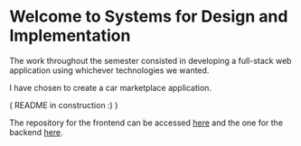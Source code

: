 # Welcome to Systems for Design and Implementation

The work throughout the semester consisted in developing a full-stack web application using whichever technologies we wanted. 

I have chosen to create a car marketplace application.

( README in construction :) )

The repository for the frontend can be accessed [here](https://github.com/tiutcristian/mobile_frontend) and the one for the backend [here](https://github.com/tiutcristian/MobileClone).
